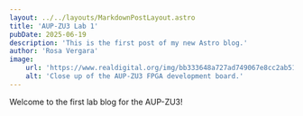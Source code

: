 ```yaml
---
layout: ../../layouts/MarkdownPostLayout.astro
title: 'AUP-ZU3 Lab 1'
pubDate: 2025-06-19
description: 'This is the first post of my new Astro blog.'
author: 'Rosa Vergara'
image:
    url: 'https://www.realdigital.org/img/bb333648a727ad749067e8cc2ab51f6c.png'
    alt: 'Close up of the AUP-ZU3 FPGA development board.'
---
```


Welcome to the first lab blog for the AUP-ZU3!
